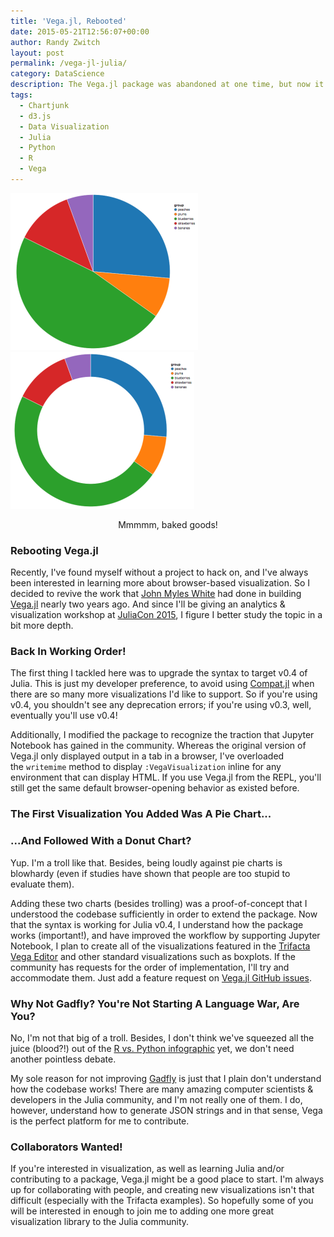 ```yaml
---
title: 'Vega.jl, Rebooted'
date: 2015-05-21T12:56:07+00:00
author: Randy Zwitch
layout: post
permalink: /vega-jl-julia/
category: DataScience
description: The Vega.jl package was abandoned at one time, but now it's back and ready for Julia v0.4 and beyond!
tags:
  - Chartjunk
  - d3.js
  - Data Visualization
  - Julia
  - Python
  - R
  - Vega
---
```

![pie](/wp-content/uploads/2015/05/pie-300x251.png)
![donut](/wp-content/uploads/2015/05/donut-e1432224478621.png)

<p style="text-align: center;">
  Mmmmm, baked goods!
</p>

### Rebooting Vega.jl

Recently, I've found myself without a project to hack on, and I've always been interested in learning more about browser-based visualization. So I decided to revive the work that <a href="https://github.com/johnmyleswhite" target="_blank">John Myles White</a> had done in building [Vega.jl](https://github.com/johnmyleswhite/Vega.jl) nearly two years ago. And since I'll be giving an analytics & visualization workshop at <a href="http://juliacon.org/" target="_blank">JuliaCon 2015</a>, I figure I better study the topic in a bit more depth.

### Back In Working Order!

The first thing I tackled here was to upgrade the syntax to target v0.4 of Julia. This is just my developer preference, to avoid using <a href="https://github.com/JuliaLang/Compat.jl" target="_blank">Compat.jl</a> when there are so many more visualizations I'd like to support. So if you're using v0.4, you shouldn't see any deprecation errors; if you're using v0.3, well, eventually you'll use v0.4!

Additionally, I modified the package to recognize the traction that Jupyter Notebook has gained in the community. Whereas the original version of Vega.jl only displayed output in a tab in a browser, I've overloaded the `writemime` method to display `:VegaVisualization` inline for any environment that can display HTML. If you use Vega.jl from the REPL, you'll still get the same default browser-opening behavior as existed before.

### The First Visualization You Added Was A Pie Chart...

### ...And Followed With a Donut Chart?

Yup. I'm a troll like that. Besides, being loudly against pie charts is blowhardy (even if studies have shown that people are too stupid to evaluate them).

Adding these two charts (besides trolling) was a proof-of-concept that I understood the codebase sufficiently in order to extend the package. Now that the syntax is working for Julia v0.4, I understand how the package works (important!), and have improved the workflow by supporting Jupyter Notebook, I plan to create all of the visualizations featured in the <a href="http://trifacta.github.io/vega/editor/" target="_blank">Trifacta Vega Editor</a> and other standard visualizations such as boxplots. If the community has requests for the order of implementation, I'll try and accommodate them. Just add a feature request on <a href="https://github.com/johnmyleswhite/Vega.jl/issues" target="_blank">Vega.jl GitHub issues</a>.

### Why Not Gadfly? You're Not Starting A Language War, Are You?

No, I'm not that big of a troll. Besides, I don't think we've squeezed all the juice (blood?!) out of the <a href="http://blog.datacamp.com/r-or-python-for-data-analysis/" target="_blank">R vs. Python infographic</a> yet, we don't need another pointless debate.

My sole reason for not improving <a href="http://dcjones.github.io/Gadfly.jl/" target="_blank">Gadfly</a> is just that I plain don't understand how the codebase works! There are many amazing computer scientists & developers in the Julia community, and I'm not really one of them. I do, however, understand how to generate JSON strings and in that sense, Vega is the perfect platform for me to contribute.

### Collaborators Wanted!

If you're interested in visualization, as well as learning Julia and/or contributing to a package, Vega.jl might be a good place to start. I'm always up for collaborating with people, and creating new visualizations isn't that difficult (especially with the Trifacta examples). So hopefully some of you will be interested in enough to join me to adding one more great visualization library to the Julia community.
